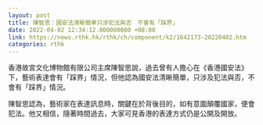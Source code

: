 ```yaml
---
layout: post
title: 陳智思：國安法清晰簡單只涉犯法與否　不會有「踩界」
date: 2022-04-02 12:34:12.000000000 +08:00
link: https://news.rthk.hk/rthk/ch/component/k2/1642173-20220402.htm
categories: rthk
---
```


香港故宮文化博物館有限公司主席陳智思說，過去曾有人擔心在《香港國安法》下，藝術表達會有「踩界」情況，但他認為國安法清晰簡單，只涉及犯法與否，不會有「踩界」情況。

陳智思認為，藝術家在表達訊息時，關鍵在於背後目的，如有意圖顛覆國家，便會犯法。他又相信，隨著時間過去，大家可見香港的表達方式仍是公開及開放。
